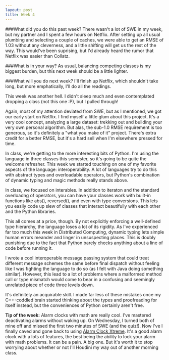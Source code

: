 ```yaml
---
layout: post
title: Week 4
---
```

###What did you do this past week?
There wasn't a lot of SWE in my week, but my partner and I spent a few hours on Netflix. After setting up all usual plumbing and selecting a couple of caches, we were able to get an RMSE of 1.03 without any cleverness, and a little shifting will get us the rest of the way. This would've been suprising, but I'd already heard the rumor that Netflix was easier than Collatz.

###What is in your way?
As usual, balancing competing classes is my biggest burden, but this next week should be a little lighter.

###What will you do next week?
I'll finish up Netflix, which shouldn't take long, but more emphatically, I'll do all the readings.

This week was another hell. I didn't sleep much and even contemplated dropping a class (not this one :P), but I pulled through!

Again, most of my attention deviated from SWE, but as I mentioned, we got our early start on Netflix. I find myself a little glum about this project. It's a very cool concept, analyzing a large dataset: trekking out and building your very own personal algorithm. But alas, the sub-1.0 RMSE requirement is too generous, so it's definitely a "what you make of it" project. There's extra credit for a better RMSE, but it's a hard sell when I'm elsewhere pressed for time.

In class, we're getting to the more interesting bits of Python. I'm using the language in three classes this semester, so it's going to be quite the welcome refresher. This week we started touching on one of my favorite aspects of the language: interoperability. A lot of languages try to do this with abstract types and overloadable operators, but Python's combination of dynamic typing and magic methods really stands above.

In class, we focused on interables. In addition to iteraton and the standard overloadng of operators, you can have your classes work with built-in functions like abs(), reversed(), and even with type conversions. This lets you easily code up slew of classes that interact beautifully with each other and the Python libraries.

This all comes at a price, though. By not explicitly enforcing a well-defined type hierarchy, the language loses a lot of its rigidity. As I've experienced far too much this week in Distributed Computing, dynamic typing lets simple human errors meander and linger in unsuspecting places. This is doubly punishing due to the fact that Python barely checks anything about a line of code before running it.

I wrote a cool interoperable message passing system that could treat different message schemes the same before final dispatch without feeling like I was fighting the language to do so (as I felt with Java doing something similar). However, this lead to a lot of problems where a malformed method call or type mismatch would come to bear in a confusing and seemingly unrelated piece of code three levels down.

It's definitely an acquirable skill. I made far less of these mistakes once my C++-coddled brain started thinking about the types and proofreading for itself instead, but the conveniences of Python certainly aren't free.


**Tip of the week:** Alarm clocks with math are really cool. I've mastered deactivating alarms without waking up. On Wednesday, I turned both of mine off and missed the first two minutes of SWE (and the quiz!). Now I've I finally caved and gone back to using [Alarm Clock Xtreme](https://play.google.com/store/apps/details?id=com.alarmclock.xtreme.free). It's a good alarm clock with a lots of features, the best being the ability to lock your alarm with math problems. It can be a pain. A big one. But it's worth it to stop worrying about whether or not I'll Houdini my way out of another morning class.
